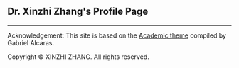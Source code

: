 ## Dr. Xinzhi Zhang's Profile Page

---

Acknowledgement: This site is based on the [Academic theme](https://github.com/gaalcaras/academic) compiled by Gabriel Alcaras.

Copyright © XINZHI ZHANG. All rights reserved.

